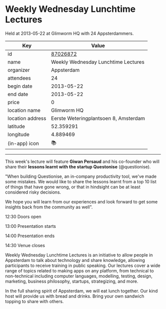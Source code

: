 # Weekly Wednesday Lunchtime Lectures
Held at 2013-05-22 at Glimworm HQ with 24 Appsterdammers.
        
|Key|Value
|---|---|
|id|[87026872](https://www.meetup.com/appsterdam/events/87026872/)|
|name|Weekly Wednesday Lunchtime Lectures|
|organizer|Appsterdam|
|attendees|24|
|begin date|2013-05-22|
|end date|2013-05-22|
|price|0|
|location name|Glimworm HQ|
|location address|Eerste Weteringplantsoen 8, Amsterdam|
|latitude|52.359291|
|longitude|4.889469|
|(in-app) icon|📚|

---

This week's lecture will feature **Giwan Persaud** and his co-founder who will share their **lessons learnt with the startup Questonise** (@questionise).

"When building Questionise, an in-company productivity tool, we've made some mistakes. We would like to share the lessons learnt from a top 10 list of things that have gone wrong, or that in hindsight can be at least considered risky decisions.

We hope you will learn from our experiences and look forward to get some insights back from the community as well".

12:30 Doors open

13:00 Presentation starts

14:00 Presentation ends

14:30 Venue closes

Weekly Wednesday Lunchtime Lectures is an initiative to allow people in Appsterdam to talk about technology and share knowledge, allowing participants to receive training in public speaking. Our lectures cover a wide range of topics related to making apps on any platform, from technical to non-technical including computer languages, modelling, testing, design, marketing, business philosophy, startups, strategizing, and more.

In the full sharing spirit of Appsterdam, we will eat lunch together. Our kind host will provide us with bread and drinks. Bring your own sandwich topping to share with others.


